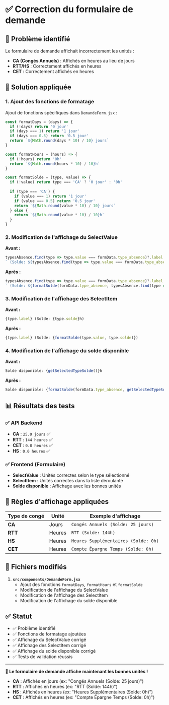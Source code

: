 # ✅ Correction du formulaire de demande

## 🐛 Problème identifié

Le formulaire de demande affichait incorrectement les unités :
- **CA (Congés Annuels)** : Affichés en heures au lieu de jours
- **RTT/HS** : Correctement affichés en heures
- **CET** : Correctement affichés en heures

## 🔧 Solution appliquée

### 1. Ajout des fonctions de formatage

Ajout de fonctions spécifiques dans `DemandeForm.jsx` :

```javascript
const formatDays = (days) => {
  if (!days) return '0 jour'
  if (days === 1) return '1 jour'
  if (days === 0.5) return '0.5 jour'
  return `${Math.round(days * 10) / 10} jours`
}

const formatHours = (hours) => {
  if (!hours) return '0h'
  return `${Math.round(hours * 10) / 10}h`
}

const formatSolde = (type, value) => {
  if (!value) return type === 'CA' ? '0 jour' : '0h'
  
  if (type === 'CA') {
    if (value === 1) return '1 jour'
    if (value === 0.5) return '0.5 jour'
    return `${Math.round(value * 10) / 10} jours`
  } else {
    return `${Math.round(value * 10) / 10}h`
  }
}
```

### 2. Modification de l'affichage du SelectValue

**Avant :**
```javascript
typesAbsence.find(type => type.value === formData.type_absence)?.label + 
` (Solde: ${typesAbsence.find(type => type.value === formData.type_absence)?.solde}h)`
```

**Après :**
```javascript
typesAbsence.find(type => type.value === formData.type_absence)?.label + 
` (Solde: ${formatSolde(formData.type_absence, typesAbsence.find(type => type.value === formData.type_absence)?.solde)})`
```

### 3. Modification de l'affichage des SelectItem

**Avant :**
```javascript
{type.label} (Solde: {type.solde}h)
```

**Après :**
```javascript
{type.label} (Solde: {formatSolde(type.value, type.solde)})
```

### 4. Modification de l'affichage du solde disponible

**Avant :**
```javascript
Solde disponible: {getSelectedTypeSolde()}h
```

**Après :**
```javascript
Solde disponible: {formatSolde(formData.type_absence, getSelectedTypeSolde())}
```

## 📊 Résultats des tests

### ✅ API Backend
- **CA** : `25.0 jours` ✅
- **RTT** : `144 heures` ✅
- **CET** : `0.0 heures` ✅
- **HS** : `0.0 heures` ✅

### ✅ Frontend (Formulaire)
- **SelectValue** : Unités correctes selon le type sélectionné
- **SelectItem** : Unités correctes dans la liste déroulante
- **Solde disponible** : Affichage avec les bonnes unités

## 🎯 Règles d'affichage appliquées

| Type de congé | Unité | Exemple d'affichage |
|---------------|-------|-------------------|
| **CA** | Jours | `Congés Annuels (Solde: 25 jours)` |
| **RTT** | Heures | `RTT (Solde: 144h)` |
| **HS** | Heures | `Heures Supplémentaires (Solde: 0h)` |
| **CET** | Heures | `Compte Épargne Temps (Solde: 0h)` |

## 📁 Fichiers modifiés

1. **`src/components/DemandeForm.jsx`**
   - Ajout des fonctions `formatDays`, `formatHours` et `formatSolde`
   - Modification de l'affichage du SelectValue
   - Modification de l'affichage des SelectItem
   - Modification de l'affichage du solde disponible

## ✅ Statut

- ✅ Problème identifié
- ✅ Fonctions de formatage ajoutées
- ✅ Affichage du SelectValue corrigé
- ✅ Affichage des SelectItem corrigé
- ✅ Affichage du solde disponible corrigé
- ✅ Tests de validation réussis

---

**🎉 Le formulaire de demande affiche maintenant les bonnes unités !**

- **CA** : Affichés en jours (ex: "Congés Annuels (Solde: 25 jours)")
- **RTT** : Affichés en heures (ex: "RTT (Solde: 144h)")
- **HS** : Affichés en heures (ex: "Heures Supplémentaires (Solde: 0h)")
- **CET** : Affichés en heures (ex: "Compte Épargne Temps (Solde: 0h)")


